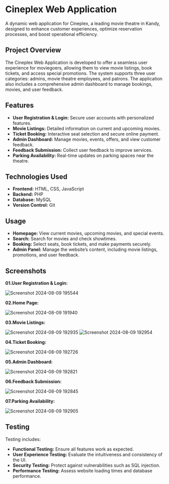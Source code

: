 # Cineplex Web Application

<p>A dynamic web application for Cineplex, a leading movie theatre in Kandy, designed to enhance customer experiences, optimize reservation processes, and boost operational efficiency.</p>

## Project Overview

<p>The Cineplex Web Application is developed to offer a seamless user experience for moviegoers, allowing them to view movie listings, book tickets, and access special promotions. The system supports three user categories: admins, movie theatre employees, and patrons. The application also includes a comprehensive admin dashboard to manage bookings, movies, and user feedback.</p>

## Features

<ul>
    <li><strong>User Registration & Login:</strong> Secure user accounts with personalized features.</li>
    <li><strong>Movie Listings:</strong> Detailed information on current and upcoming movies.</li>
    <li><strong>Ticket Booking:</strong> Interactive seat selection and secure online payment.</li>
    <li><strong>Admin Dashboard:</strong> Manage movies, events, offers, and view customer feedback.</li>
    <li><strong>Feedback Submission:</strong> Collect user feedback to improve services.</li>
    <li><strong>Parking Availability:</strong> Real-time updates on parking spaces near the theatre.</li>
</ul>

## Technologies Used

<ul>
    <li><strong>Frontend:</strong> HTML, CSS, JavaScript</li>
    <li><strong>Backend:</strong> PHP</li>
    <li><strong>Database:</strong> MySQL</li>
    <li><strong>Version Control:</strong> Git</li>
</ul>

## Usage

<ul>
    <li><strong>Homepage:</strong> View current movies, upcoming movies, and special events.</li>
    <li><strong>Search:</strong> Search for movies and check showtimes.</li>
    <li><strong>Booking:</strong> Select seats, book tickets, and make payments securely.</li>
    <li><strong>Admin Panel:</strong> Manage the website’s content, including movie listings, promotions, and user feedback.</li>
</ul>

## Screenshots
<b>01.User Registration & Login:</b>

![Screenshot 2024-08-09 195544](https://github.com/user-attachments/assets/fd5f7cbf-e525-4e34-8204-ebb909a7fe78)


<b>02.Home Page:</b>

![Screenshot 2024-08-09 191940](https://github.com/user-attachments/assets/74857518-0db7-45c1-a0e2-9ab099ec4b64)

<b>03.Movie Listings:</b>

![Screenshot 2024-08-09 192935](https://github.com/user-attachments/assets/9648520d-1484-4c6a-b27d-83fee94b07c5)
![Screenshot 2024-08-09 192954](https://github.com/user-attachments/assets/55221fca-82cb-4ed2-8fa7-3c8b7f885951)

<b>04.Ticket Booking:</b>

![Screenshot 2024-08-09 192726](https://github.com/user-attachments/assets/3bf7b0f1-f974-4b84-8581-7899ff0c92fa)

<b>05.Admin Dashboard:</b>

![Screenshot 2024-08-09 192821](https://github.com/user-attachments/assets/2b75534f-28f4-441a-9c89-9250ef4b2a32)

<b>06.Feedback Submission:</b>

![Screenshot 2024-08-09 192845](https://github.com/user-attachments/assets/b191ca4a-4b43-4091-b533-49ceae833588)

<b>07.Parking Availability:</b>

![Screenshot 2024-08-09 192905](https://github.com/user-attachments/assets/6f006448-0a2d-4bff-99a6-044335d715f5)



## Testing

<p>Testing includes:</p>

<ul>
    <li><strong>Functional Testing:</strong> Ensure all features work as expected.</li>
    <li><strong>User Experience Testing:</strong> Evaluate the intuitiveness and consistency of the UI.</li>
    <li><strong>Security Testing:</strong> Protect against vulnerabilities such as SQL injection.</li>
    <li><strong>Performance Testing:</strong> Assess website loading times and database performance.</li>
</ul>
